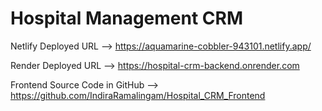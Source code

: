 # Hospital Management CRM

Netlify Deployed URL --> https://aquamarine-cobbler-943101.netlify.app/

Render Deployed URL --> https://hospital-crm-backend.onrender.com

Frontend Source Code in GitHub --> https://github.com/IndiraRamalingam/Hospital_CRM_Frontend
